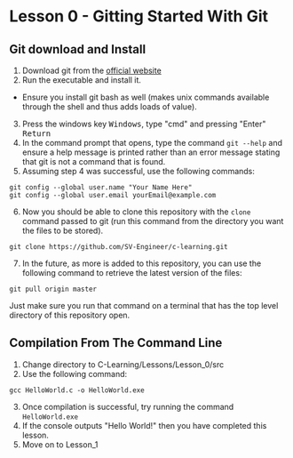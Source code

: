 # Lesson 0 - Gitting Started With Git

## Git download and Install
1. Download git from the [official website](https://git-scm.com/downloads)
2. Run the executable and install it.
  * Ensure you install git bash as well (makes unix commands available through the shell and thus adds loads of value).
3. Press the windows key <kbd>Windows</kbd>, type "cmd" and pressing "Enter" <kbd>Return</kbd>
4. In the command prompt that opens, type the command ```git --help``` and ensure a help message is printed rather than an error message stating that git is not a command that is found.
5. Assuming step 4 was successful, use the following commands:
  ```
  git config --global user.name "Your Name Here"
  git config --global user.email yourEmail@example.com
  ```
6. Now you should be able to clone this repository with the `clone` command passed to git (run this command from the directory you want the files to be stored).
  ```
  git clone https://github.com/SV-Engineer/c-learning.git
  ```
7. In the future, as more is added to this repository, you can use the following command to retrieve the latest version of the files:
  ```
  git pull origin master
  ```
Just make sure you run that command on a terminal that has the top level directory of this repository open.

## Compilation From The Command Line
1. Change directory to C-Learning/Lessons/Lesson_0/src
2. Use the following command:
  ```
  gcc HelloWorld.c -o HelloWorld.exe
  ```
3. Once compilation is successful, try running the command `HelloWorld.exe`
4. If the console outputs "Hello World!" then you have completed this lesson.
5. Move on to Lesson_1
